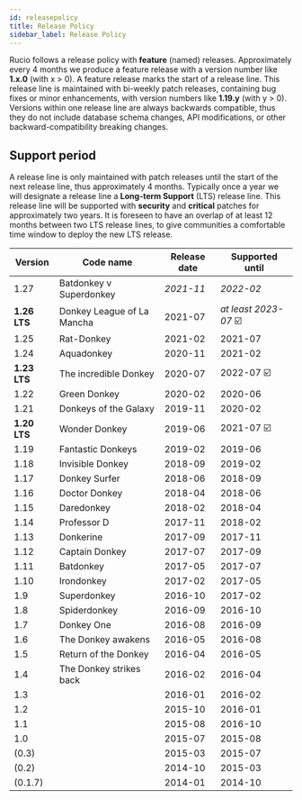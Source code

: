 ```yaml
---
id: releasepolicy
title: Release Policy
sidebar_label: Release Policy
---
```


Rucio follows a release policy with **feature** (named) releases. Approximately every 4 months we produce a feature release with a version number like **1.x.0** (with x > 0). A feature release marks the start of a release line. This release line is maintained with bi-weekly patch releases, containing bug fixes or minor enhancements, with version numbers like **1.19.y** (with y > 0). Versions within one release line are always backwards compatible, thus they do not include database schema changes, API modifications, or other backward-compatibility breaking changes.

## Support period

A release line is only maintained with patch releases until the start of the next release line, thus approximately 4 months. Typically once a year we will designate a release line a **Long-term Support** (LTS) release line. This release line will be supported with **security** and **critical** patches for approximately two years. It is foreseen to have an overlap of at least 12 months between two LTS release lines, to give communities a comfortable time window to deploy the new LTS release.

| Version         | Code name                      | Release date   | Supported until      |
| --------------- | ------------------------------ | -------------- | -------------------- |
| 1.27            | Batdonkey v Superdonkey        | _2021-11_      | _2022-02_            |
| **1.26 LTS**    | Donkey League of La Mancha     | 2021-07        | _at least 2023-07_ ☑️|
| 1.25            | Rat-Donkey                     | 2021-02        | 2021-07              |
| 1.24            | Aquadonkey                     | 2020-11        | 2021-02              |
| **1.23 LTS**    | The incredible Donkey          | 2020-07        | 2022-07 ☑️           |
| 1.22            | Green Donkey                   | 2020-02        | 2020-06              |
| 1.21            | Donkeys of the Galaxy          | 2019-11        | 2020-02              |
| **1.20 LTS**    | Wonder Donkey                  | 2019-06        | 2021-07 ☑️           |
| 1.19            | Fantastic Donkeys              | 2019-02        | 2019-06              |
| 1.18            | Invisible Donkey               | 2018-09        | 2019-02              |
| 1.17            | Donkey Surfer                  | 2018-06        | 2018-09              |
| 1.16            | Doctor Donkey                  | 2018-04        | 2018-06              |
| 1.15            | Daredonkey                     | 2018-02        | 2018-04              |
| 1.14            | Professor D                    | 2017-11        | 2018-02              |
| 1.13            | Donkerine                      | 2017-09        | 2017-11              |
| 1.12            | Captain Donkey                 | 2017-07        | 2017-09              |
| 1.11            | Batdonkey                      | 2017-05        | 2017-07              |
| 1.10            | Irondonkey                     | 2017-02        | 2017-05              |
| 1.9             | Superdonkey                    | 2016-10        | 2017-02              |
| 1.8             | Spiderdonkey                   | 2016-09        | 2016-10              |
| 1.7             | Donkey One                     | 2016-08        | 2016-09              |
| 1.6             | The Donkey awakens             | 2016-05        | 2016-08              |
| 1.5             | Return of the Donkey           | 2016-04        | 2016-05              |
| 1.4             | The Donkey strikes back        | 2016-02        | 2016-04              |
| 1.3             |                                | 2016-01        | 2016-02              |
| 1.2             |                                | 2015-10        | 2016-01              |
| 1.1             |                                | 2015-08        | 2016-10              |
| 1.0             |                                | 2015-07        | 2015-08              |
| (0.3)           |                                | 2015-03        | 2015-07              |
| (0.2)           |                                | 2014-10        | 2015-03              |
| (0.1.7)         |                                | 2014-01        | 2014-10              |
